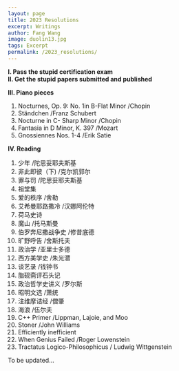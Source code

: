 ```yaml
---
layout: page
title: 2023 Resolutions
excerpt: Writings
author: Fang Wang
image: duolin13.jpg
tags: Excerpt
permalink: /2023_resolutions/
---
```


**I. Pass the stupid certification exam**   
**II. Get the stupid papers submitted and published**

**III. Piano pieces**
1. Nocturnes, Op. 9: No. 1in B-Flat Minor /Chopin     
2. Ständchen /Franz Schubert        
3. Nocturne in C- Sharp Minor /Chopin   
4. Fantasia in D Minor, K. 397 /Mozart   
5. Gnossiennes Nos. 1-4 /Erik Satie   

**IV. Reading**

1. 少年 /陀思妥耶夫斯基   
2. 非此即彼（下) /克尔凯郭尔   
3. 罪与罚 /陀思妥耶夫斯基   
4. 祖堂集   
5. 爱的秩序 /舍勒   
6. 艾希曼耶路撒冷 /汉娜阿伦特   
7. 荷马史诗   
8. 魔山 /托马斯曼   
9. 伯罗奔尼撒战争史 /修昔底德   
10. 旷野呼告 /舍斯托夫   
11. 政治学 /亚里士多德   
13. 西方美学史 /朱光潜   
14. 谈艺录 /钱钟书   
15. 脂砚斋评石头记   
16. 政治哲学史讲义 /罗尔斯    
17. 昭明文选 /萧统
18. 注维摩诘经 /僧肇
19. 海浪 /伍尔夫
20. C++ Primer /Lippman, Lajoie, and Moo    
21. Stoner /John Williams   
22. Efficiently inefficient   
23. When Genius Failed /Roger Lowenstein   
24.  Tractatus Logico-Philosophicus / Ludwig Wittgenstein   

To be updated...
